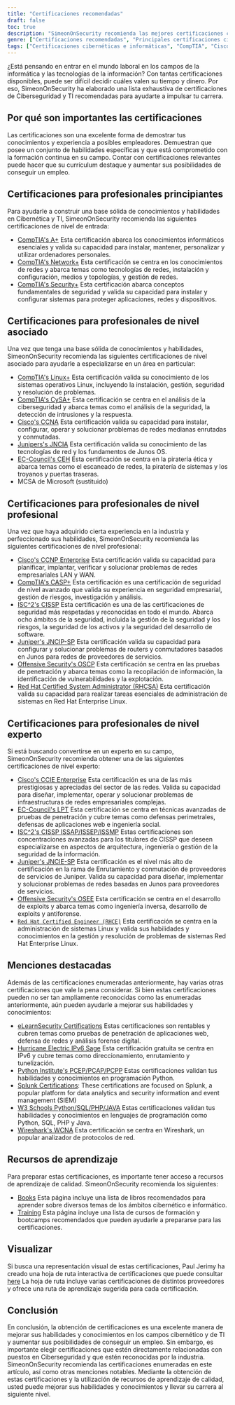 ```yaml
---
title: "Certificaciones recomendadas"
draft: false
toc: true
description: "SimeonOnSecurity recomienda las mejores certificaciones cibernéticas y de TI para aquellos que buscan entrar en el mercado laboral. La lista incluye certificaciones de CompTIA, Cisco, EC-Council, ISC2, Juniper, Microsoft y Offensive Security, con diferentes niveles de experiencia: Entry, Associate, Professional y Expert. Todas las certificaciones enumeradas están directamente relacionadas con los puestos en Ciberseguridad y beneficiarán enormemente al candidato. Consulte la hoja de ruta interactiva de certificaciones para obtener una representación visual. También hay disponibles recursos de aprendizaje como libros y formación."
genre: ["Certificaciones recomendadas", "Principales certificaciones cibernéticas y de TI", "Las mejores certificaciones para demandantes de empleo", "Recomendaciones de certificación de SimeonOnSecurity", "Certificaciones CompTIA", "Certificaciones Cisco", "Certificaciones EC-Council", "Certificaciones ISC2", "Certificaciones Juniper", "Certificaciones Microsoft"]
tags: ["Certificaciones cibernéticas e informáticas", "CompTIA", "Cisco", "EC-Council", "ISC2", "Juniper", "Microsoft", "Seguridad ofensiva", "profesionales principiantes", "Competencias cibernéticas", "Seguridad", "Linux", "CySA", "CCNA", "JNCIA", "CEH", "MCSA", "CCNP Empresa", "CASP", "CISSP", "JNCIP-SP", "OSCP", "RHCSA", "recomendaciones", "libros", "formación", "hoja de ruta interactiva para la certificación", "red", "hacking ético", "pruebas de penetración", "administración del sistema", "IPv6"]
---
```

 ¿Está pensando en entrar en el mundo laboral en los campos de la informática y las tecnologías de la información? Con tantas certificaciones disponibles, puede ser difícil decidir cuáles valen su tiempo y dinero. Por eso, SimeonOnSecurity ha elaborado una lista exhaustiva de certificaciones de Ciberseguridad y TI recomendadas para ayudarte a impulsar tu carrera.

## Por qué son importantes las certificaciones

Las certificaciones son una excelente forma de demostrar tus conocimientos y experiencia a posibles empleadores. Demuestran que posee un conjunto de habilidades específicas y que está comprometido con la formación continua en su campo. Contar con certificaciones relevantes puede hacer que su currículum destaque y aumentar sus posibilidades de conseguir un empleo.

## Certificaciones para profesionales principiantes

Para ayudarle a construir una base sólida de conocimientos y habilidades en Cibernética y TI, SimeonOnSecurity recomienda las siguientes certificaciones de nivel de entrada:

- [CompTIA's A+](https://www.comptia.org/certifications/a) Esta certificación abarca los conocimientos informáticos esenciales y valida su capacidad para instalar, mantener, personalizar y utilizar ordenadores personales.
- [CompTIA's Network+](https://www.comptia.org/certifications/network) Esta certificación se centra en los conocimientos de redes y abarca temas como tecnologías de redes, instalación y configuración, medios y topologías, y gestión de redes.
- [CompTIA's Security+](https://www.comptia.org/certifications/security) Esta certificación abarca conceptos fundamentales de seguridad y valida su capacidad para instalar y configurar sistemas para proteger aplicaciones, redes y dispositivos.

## Certificaciones para profesionales de nivel asociado

Una vez que tenga una base sólida de conocimientos y habilidades, SimeonOnSecurity recomienda las siguientes certificaciones de nivel asociado para ayudarle a especializarse en un área en particular:

- [CompTIA's Linux+](https://www.comptia.org/certifications/linux) Esta certificación valida su conocimiento de los sistemas operativos Linux, incluyendo la instalación, gestión, seguridad y resolución de problemas.
- [CompTIA's CySA+](https://www.comptia.org/certifications/cybersecurity-analyst) Esta certificación se centra en el análisis de la ciberseguridad y abarca temas como el análisis de la seguridad, la detección de intrusiones y la respuesta.
- [Cisco's CCNA](https://www.cisco.com/c/en/us/training-events/training-certifications/certifications/associate/ccna.html) Esta certificación valida su capacidad para instalar, configurar, operar y solucionar problemas de redes medianas enrutadas y conmutadas.
- [Junipers's JNCIA](https://www.juniper.net/us/en/training/certification/certification-tracks/sp-routing-switching-track?tab=jnciajunos) Esta certificación valida su conocimiento de las tecnologías de red y los fundamentos de Junos OS.
- [EC-Council's CEH](https://www.eccouncil.org/programs/certified-ethical-hacker-ceh/) Esta certificación se centra en la piratería ética y abarca temas como el escaneado de redes, la piratería de sistemas y los troyanos y puertas traseras.
- MCSA de Microsoft (sustituido)

## Certificaciones para profesionales de nivel profesional

Una vez que haya adquirido cierta experiencia en la industria y perfeccionado sus habilidades, SimeonOnSecurity recomienda las siguientes certificaciones de nivel profesional:

- [Cisco's CCNP Enterprise](https://www.cisco.com/c/en/us/training-events/training-certifications/certifications/professional/ccnp-enterprise.html) Esta certificación valida su capacidad para planificar, implantar, verificar y solucionar problemas de redes empresariales LAN y WAN.
- [CompTIA's CASP+](https://www.comptia.org/certifications/comptia-advanced-security-practitioner) Esta certificación es una certificación de seguridad de nivel avanzado que valida su experiencia en seguridad empresarial, gestión de riesgos, investigación y análisis.
- [ISC^2's CISSP](https://www.isc2.org/Certifications/CISSP#) Esta certificación es una de las certificaciones de seguridad más respetadas y reconocidas en todo el mundo. Abarca ocho ámbitos de la seguridad, incluida la gestión de la seguridad y los riesgos, la seguridad de los activos y la seguridad del desarrollo de software.
- [Juniper's JNCIP-SP](https://www.juniper.net/us/en/training/certification/certification-tracks/sp-routing-switching-track?tab=jncip-sp) Esta certificación valida su capacidad para configurar y solucionar problemas de routers y conmutadores basados en Junos para redes de proveedores de servicios.
- [Offensive Security's OSCP](https://www.offensive-security.com/pwk-oscp/) Esta certificación se centra en las pruebas de penetración y abarca temas como la recopilación de información, la identificación de vulnerabilidades y la explotación.
- [Red Hat Certified System Administrator (RHCSA)](https://www.redhat.com/en/services/certification/rhcsa) Esta certificación valida su capacidad para realizar tareas esenciales de administración de sistemas en Red Hat Enterprise Linux.

## Certificaciones para profesionales de nivel experto

Si está buscando convertirse en un experto en su campo, SimeonOnSecurity recomienda obtener una de las siguientes certificaciones de nivel experto:

- [Cisco's CCIE Enterprise](https://www.cisco.com/c/en/us/training-events/training-certifications/certifications/expert/ccie-enterprise-infrastructure.html) Esta certificación es una de las más prestigiosas y apreciadas del sector de las redes. Valida su capacidad para diseñar, implementar, operar y solucionar problemas de infraestructuras de redes empresariales complejas.
- [EC-Council's LPT](https://www.eccouncil.org/programs/licensed-penetration-tester-lpt-master/) Esta certificación se centra en técnicas avanzadas de pruebas de penetración y cubre temas como defensas perimetrales, defensas de aplicaciones web e ingeniería social.
- [ISC^2's CISSP ISSAP/ISSEP/ISSMP](https://www.isc2.org/Certifications/CISSP-Concentrations) Estas certificaciones son concentraciones avanzadas para los titulares de CISSP que deseen especializarse en aspectos de arquitectura, ingeniería o gestión de la seguridad de la información.
- [Juniper's JNCIE-SP](https://www.juniper.net/us/en/training/certification/certification-tracks/sp-routing-switching-track?tab=jnciesp) Esta certificación es el nivel más alto de certificación en la rama de Enrutamiento y conmutación de proveedores de servicios de Juniper. Valida su capacidad para diseñar, implementar y solucionar problemas de redes basadas en Junos para proveedores de servicios.
- [Offensive Security's OSEE](https://www.offensive-security.com/awe-osee/) Esta certificación se centra en el desarrollo de exploits y abarca temas como ingeniería inversa, desarrollo de exploits y antiforense.
- [`Red Hat Certified Engineer (RHCE)`](https://www.redhat.com/en/services/certification/rhce) Esta certificación se centra en la administración de sistemas Linux y valida sus habilidades y conocimientos en la gestión y resolución de problemas de sistemas Red Hat Enterprise Linux.

## Menciones destacadas

Además de las certificaciones enumeradas anteriormente, hay varias otras certificaciones que vale la pena considerar. Si bien estas certificaciones pueden no ser tan ampliamente reconocidas como las enumeradas anteriormente, aún pueden ayudarle a mejorar sus habilidades y conocimientos:

- [eLearnSecurity Certifications](https://elearnsecurity.com/) Estas certificaciones son rentables y cubren temas como pruebas de penetración de aplicaciones web, defensa de redes y análisis forense digital.
- [Hurricane Electric IPv6 Sage](https://ipv6.he.net/certification/) Esta certificación gratuita se centra en IPv6 y cubre temas como direccionamiento, enrutamiento y tunelización.
- [Python Institute's PCEP/PCAP/PCPP](https://pythoninstitute.org/certification/) Estas certificaciones validan tus habilidades y conocimientos en programación Python.
- [Splunk Certifications](https://www.splunk.com/en_us/training.html): These certifications are focused on Splunk, a popular platform for data analytics and security information and event management (SIEM)
- [W3 Schools Python/SQL/PHP/JAVA](https://www.w3schools.com/CERT/default.asp) Estas certificaciones validan tus habilidades y conocimientos en lenguajes de programación como Python, SQL, PHP y Java.
- [Wireshark's WCNA](https://www.wcnacertification.com/) Esta certificación se centra en Wireshark, un popular analizador de protocolos de red.

## Recursos de aprendizaje

Para preparar estas certificaciones, es importante tener acceso a recursos de aprendizaje de calidad. SimeonOnSecurity recomienda los siguientes:

- [Books](https://simeononsecurity.ch/recommendations/books/) Esta página incluye una lista de libros recomendados para aprender sobre diversos temas de los ámbitos cibernético e informático.
- [Training](https://simeononsecurity.ch/recommendations/learning_resources/) Esta página incluye una lista de cursos de formación y bootcamps recomendados que pueden ayudarle a prepararse para las certificaciones.

## Visualizar

Si busca una representación visual de estas certificaciones, Paul Jerimy ha creado una hoja de ruta interactiva de certificaciones que puede consultar [here](https://pauljerimy.com/security-certification-roadmap/) La hoja de ruta incluye varias certificaciones de distintos proveedores y ofrece una ruta de aprendizaje sugerida para cada certificación.

## Conclusión

En conclusión, la obtención de certificaciones es una excelente manera de mejorar sus habilidades y conocimientos en los campos cibernético y de TI y aumentar sus posibilidades de conseguir un empleo. Sin embargo, es importante elegir certificaciones que estén directamente relacionadas con puestos en Ciberseguridad y que estén reconocidas por la industria. SimeonOnSecurity recomienda las certificaciones enumeradas en este artículo, así como otras menciones notables. Mediante la obtención de estas certificaciones y la utilización de recursos de aprendizaje de calidad, usted puede mejorar sus habilidades y conocimientos y llevar su carrera al siguiente nivel.
